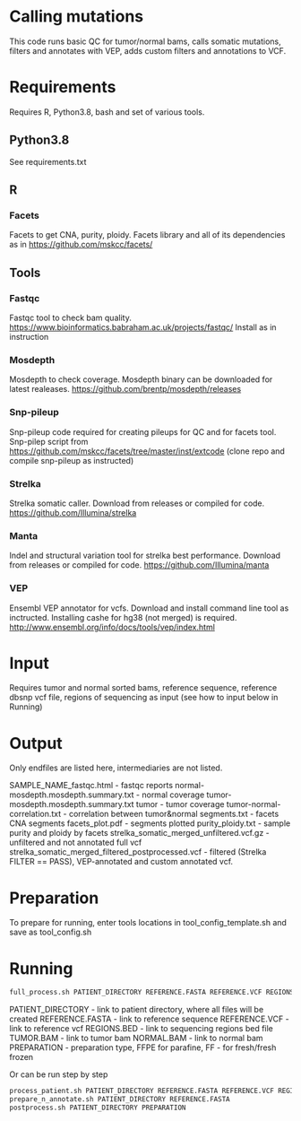 # Calling mutations 

This code runs basic QC for tumor/normal bams, calls somatic mutations, filters and annotates with VEP, adds custom filters and annotations to VCF. 

# Requirements

Requires R, Python3.8, bash and set of various tools. 

## Python3.8 

See requirements.txt 

## R 

### Facets

Facets to get CNA, purity, ploidy. 
Facets library and all of its dependencies as in https://github.com/mskcc/facets/

## Tools 

### Fastqc 

Fastqc tool to check bam quality. 
https://www.bioinformatics.babraham.ac.uk/projects/fastqc/
Install as in instruction

### Mosdepth 

Mosdepth to check coverage. 
Mosdepth binary can be downloaded for latest realeases. https://github.com/brentp/mosdepth/releases 

### Snp-pileup

Snp-pileup code required for creating pileups for QC and for facets tool. 
Snp-pilep script from https://github.com/mskcc/facets/tree/master/inst/extcode (clone repo and compile snp-pileup as instructed)

### Strelka

Strelka somatic caller. 
Download from releases or compiled for code. https://github.com/Illumina/strelka

### Manta 

Indel and structural variation tool for strelka best performance. 
Download from releases or compiled for code.  https://github.com/Illumina/manta

### VEP

Ensembl VEP annotator for vcfs. 
Download and install command line tool as inctructed. Installing cashe for hg38 (not merged) is required. http://www.ensembl.org/info/docs/tools/vep/index.html 

# Input 

Requires tumor and normal sorted bams, reference sequence, reference dbsnp vcf file, regions of sequencing as input (see how to input below in Running)

# Output 

Only endfiles are listed here, intermediaries are not listed. 

SAMPLE_NAME_fastqc.html - fastqc reports 
normal-mosdepth.mosdepth.summary.txt - normal coverage
tumor-mosdepth.mosdepth.summary.txt tumor - tumor coverage
tumor-normal-correlation.txt - correlation between tumor&normal 
segments.txt - facets CNA segments 
facets_plot.pdf - segments plotted 
purity_ploidy.txt - sample purity and ploidy by facets 
strelka_somatic_merged_unfiltered.vcf.gz - unfiltered and not annotated full vcf 
strelka_somatic_merged_filtered_postprocessed.vcf - filtered (Strelka FILTER == PASS), VEP-annotated and custom annotated vcf.

# Preparation 

To prepare for running, enter tools locations in tool_config_template.sh and save as tool_config.sh 


# Running 

```sh
full_process.sh PATIENT_DIRECTORY REFERENCE.FASTA REFERENCE.VCF REGIONS.BED TUMOR.BAM NORMAL.BAM PREPARATION
```
PATIENT_DIRECTORY - link to patient directory, where all files will be created
REFERENCE.FASTA - link to reference sequence 
REFERENCE.VCF - link to reference vcf 
REGIONS.BED - link to sequencing regions bed file
TUMOR.BAM - link to tumor bam
NORMAL.BAM - link to normal bam 
PREPARATION - preparation type, FFPE for parafine, FF - for fresh/fresh frozen

Or can be run step by step 

```sh
process_patient.sh PATIENT_DIRECTORY REFERENCE.FASTA REFERENCE.VCF REGIONS.BED TUMOR.BAM NORMAL.BAM  
prepare_n_annotate.sh PATIENT_DIRECTORY REFERENCE.FASTA
postprocess.sh PATIENT_DIRECTORY PREPARATION
```